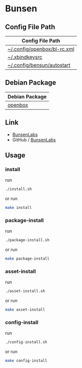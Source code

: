

# Bunsen


## Config File Path

| Config File Path |
| --- |
| [~/.config/openbox/bl-rc.xml](./asset/overlay/etc/skel/.config/openbox/bl-rc.xml) |
| [~/.xbindkeysrc](./asset/overlay/etc/skel/.xbindkeysrc) |
| [~/.config/bensun/autostart](./asset/overlay/etc/skel/.config/bensun/autostart) |


## Debian Package

| Debian Package |
| --- |
| [openbox](https://packages.debian.org/stable/openbox) |


## Link

* [BunsenLabs](https://www.bunsenlabs.org/)
* GitHub / [BunsenLabs](https://github.com/BunsenLabs)




## Usage


### install

run

``` sh
./install.sh
```

or run

``` sh
make install
```


### package-install

run

``` sh
./package-install.sh
```

or run

``` sh
make package-install
```


### asset-install

run

``` sh
./asset-install.sh
```

or run

``` sh
make asset-install
```


### config-install

run

``` sh
./config-install.sh
```

or run

``` sh
make config-install
```
